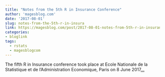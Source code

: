 ```yaml
---
title: "Notes from the 5th R in Insurance Conference"
author: 'magesblog.com'
date: '2017-08-01'
slug: notes-from-the-5th-r-in-insura
link: https://magesblog.com/post/2017-08-01-notes-from-5th-r-in-insurance-conference/
categories:
- bloglink
tags:
  - rstats
  - magesblogcom
---
```


The fifth R in Insurance conference took place at Ecole Nationale de la Statistique et de l’Administration Economique, Paris on 8 June 2017[... <i class="fas fa-external-link-alt"></i>](https://magesblog.com/post/2017-08-01-notes-from-5th-r-in-insurance-conference/)

